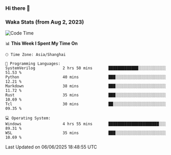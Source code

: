 ### Hi there 👋

### Waka Stats (from Aug 2, 2023)

<!--START_SECTION:waka-->
![Code Time](http://img.shields.io/badge/Code%20Time-892%20hrs%2035%20mins-blue)

📊 **This Week I Spent My Time On** 

```text
🕑︎ Time Zone: Asia/Shanghai

💬 Programming Languages: 
SystemVerilog            2 hrs 50 mins       █████████████░░░░░░░░░░░░   51.53 % 
Python                   40 mins             ███░░░░░░░░░░░░░░░░░░░░░░   12.21 % 
Markdown                 38 mins             ███░░░░░░░░░░░░░░░░░░░░░░   11.72 % 
Rust                     35 mins             ███░░░░░░░░░░░░░░░░░░░░░░   10.69 % 
Tcl                      30 mins             ██░░░░░░░░░░░░░░░░░░░░░░░   09.35 % 

💻 Operating System: 
Windows                  4 hrs 55 mins       ██████████████████████░░░   89.31 % 
WSL                      35 mins             ███░░░░░░░░░░░░░░░░░░░░░░   10.69 % 
```


 Last Updated on 06/06/2025 18:48:55 UTC
<!--END_SECTION:waka-->
